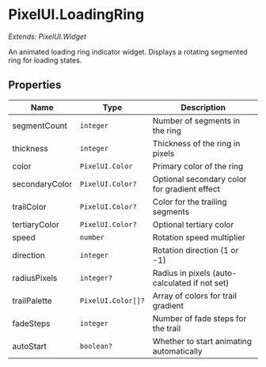 # PixelUI.LoadingRing

*Extends: PixelUI.Widget*

An animated loading ring indicator widget. Displays a rotating segmented ring for loading states.

## Properties

| Name | Type | Description |
|------|------|-------------|
| segmentCount | `integer` | Number of segments in the ring |
| thickness | `integer` | Thickness of the ring in pixels |
| color | `PixelUI.Color` | Primary color of the ring |
| secondaryColor | `PixelUI.Color?` | Optional secondary color for gradient effect |
| trailColor | `PixelUI.Color?` | Color for the trailing segments |
| tertiaryColor | `PixelUI.Color?` | Optional tertiary color |
| speed | `number` | Rotation speed multiplier |
| direction | `integer` | Rotation direction (1 or -1) |
| radiusPixels | `integer?` | Radius in pixels (auto-calculated if not set) |
| trailPalette | `PixelUI.Color[]?` | Array of colors for trail gradient |
| fadeSteps | `integer` | Number of fade steps for the trail |
| autoStart | `boolean?` | Whether to start animating automatically |


